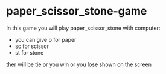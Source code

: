 # paper_scissor_stone-game

In this game you will play paper_scissor_stone with computer:
- you can give p for paper
- sc for scissor
- st for stone

ther will be tie or you win or you lose shown on the screen
